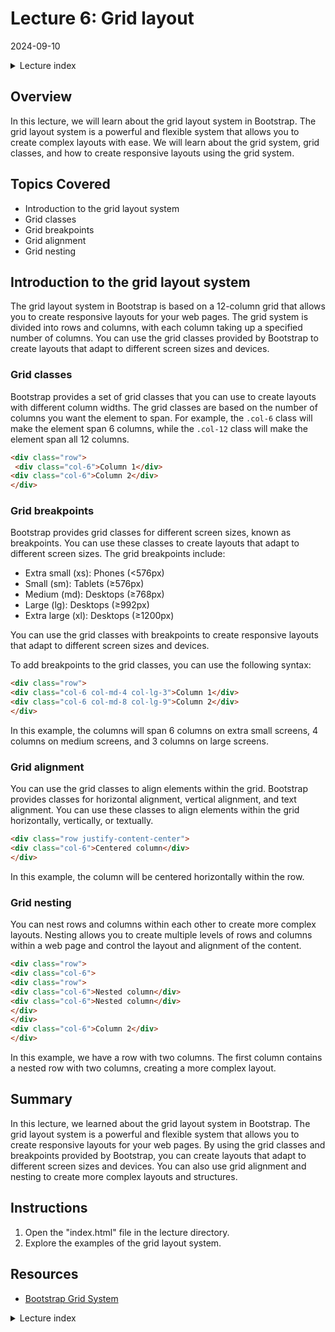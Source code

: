 # Lecture 6: Grid layout
2024-09-10

<!--html_preserve--><details>
  <summary>Lecture index</summary>

- [Lecture 1: Introduction and Setup of Bootstrap 5](/lectures/lecture_01/lecture_01.md)
- [Lecture 2: Typography and Colors](/lectures/lecture_02/lecture_02.md)
- [Lecture 3: Buttons](/lectures/lecture_03/lecture_03.md)
- [Lecture 4: Utility Classes](/lectures/lecture_04/lecture_04.md)
- [Lecture 5: Containers](/lectures/lecture_05/lecture_05.md)
- [Lecture 6: Grid Layout](/lectures/lecture_06/lecture_06.md)
- [Lecture 7: Navbars and Forms](/lectures/lecture_07/lecture_07.md)
- [Lecture 8: Cards](/lectures/lecture_08/lecture_08.md)
- [Lecture 9: Accordions](/lectures/lecture_09/lecture_09.md)
- [Lecture 10: List Groups](/lectures/lecture_10/lecture_10.md)
- [Lecture 11: Icons](/lectures/lecture_11/lecture_11.md)

</details><!--/html_preserve-->


## Overview

In this lecture, we will learn about the grid layout system in Bootstrap. The
grid layout system is a powerful and flexible system that allows you to
create complex layouts with ease. We will learn about the grid system, grid
classes, and how to create responsive layouts using the grid system.

## Topics Covered

- Introduction to the grid layout system
- Grid classes
- Grid breakpoints
- Grid alignment
- Grid nesting

## Introduction to the grid layout system

The grid layout system in Bootstrap is based on a 12-column grid that allows
you to create responsive layouts for your web pages. The grid system is
divided into rows and columns, with each column taking up a specified number
of columns. You can use the grid classes provided by Bootstrap to create
layouts that adapt to different screen sizes and devices.

### Grid classes

Bootstrap provides a set of grid classes that you can use to create layouts
with different column widths. The grid classes are based on the number of
columns you want the element to span. For example, the `.col-6` class will
make the element span 6 columns, while the `.col-12` class will make the
element span all 12 columns.

```html
<div class="row">
 <div class="col-6">Column 1</div>
<div class="col-6">Column 2</div>
</div>
```

### Grid breakpoints

Bootstrap provides grid classes for different screen sizes, known as
breakpoints. You can use these classes to create layouts that adapt to
different screen sizes. The grid breakpoints include:

- Extra small (xs): Phones (<576px)
- Small (sm): Tablets (≥576px)
- Medium (md): Desktops (≥768px)
- Large (lg): Desktops (≥992px)
- Extra large (xl): Desktops (≥1200px)

You can use the grid classes with breakpoints to create responsive layouts
that adapt to different screen sizes and devices.

To add breakpoints to the grid classes, you can use the following syntax:

```html
<div class="row">
<div class="col-6 col-md-4 col-lg-3">Column 1</div>
<div class="col-6 col-md-8 col-lg-9">Column 2</div>
</div>
```

In this example, the columns will span 6 columns on extra small screens, 4
columns on medium screens, and 3 columns on large screens.

### Grid alignment

You can use the grid classes to align elements within the grid. Bootstrap
provides classes for horizontal alignment, vertical alignment, and text
alignment. You can use these classes to align elements within the grid
horizontally, vertically, or textually.

```html
<div class="row justify-content-center">
<div class="col-6">Centered column</div>
</div>
```

In this example, the column will be centered horizontally within the row.

### Grid nesting

You can nest rows and columns within each other to create more complex
layouts. Nesting allows you to create multiple levels of rows and columns
within a web page and control the layout and alignment of the content.

```html
<div class="row">
<div class="col-6">
<div class="row">
<div class="col-6">Nested column</div>
<div class="col-6">Nested column</div>
</div>
</div>
<div class="col-6">Column 2</div>
</div>
```

In this example, we have a row with two columns. The first column contains a
nested row with two columns, creating a more complex layout.

## Summary

In this lecture, we learned about the grid layout system in Bootstrap. The
grid layout system is a powerful and flexible system that allows you to create
responsive layouts for your web pages. By using the grid classes and
breakpoints provided by Bootstrap, you can create layouts that adapt to
different screen sizes and devices. You can also use grid alignment and
nesting to create more complex layouts and structures.


## Instructions

1. Open the "index.html" file in the lecture directory.
1. Explore the examples of the grid layout system.

## Resources

- [Bootstrap Grid System](https://getbootstrap.com/docs/4.5/layout/grid/)



<!--html_preserve--><details>
  <summary>Lecture index</summary>

- [Lecture 1: Introduction and Setup of Bootstrap 5](/lectures/lecture_01/lecture_01.md)
- [Lecture 2: Typography and Colors](/lectures/lecture_02/lecture_02.md)
- [Lecture 3: Buttons](/lectures/lecture_03/lecture_03.md)
- [Lecture 4: Utility Classes](/lectures/lecture_04/lecture_04.md)
- [Lecture 5: Containers](/lectures/lecture_05/lecture_05.md)
- [Lecture 6: Grid Layout](/lectures/lecture_06/lecture_06.md)
- [Lecture 7: Navbars and Forms](/lectures/lecture_07/lecture_07.md)
- [Lecture 8: Cards](/lectures/lecture_08/lecture_08.md)
- [Lecture 9: Accordions](/lectures/lecture_09/lecture_09.md)
- [Lecture 10: List Groups](/lectures/lecture_10/lecture_10.md)
- [Lecture 11: Icons](/lectures/lecture_11/lecture_11.md)

</details><!--/html_preserve-->

